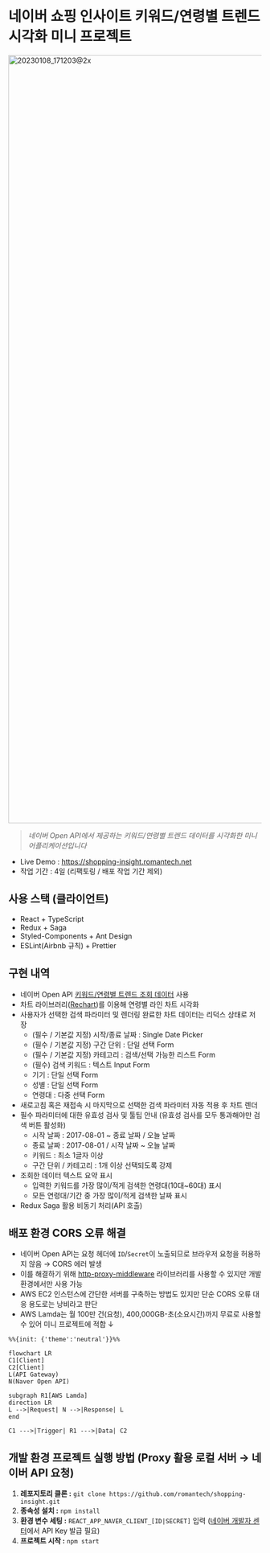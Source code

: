 # 네이버 쇼핑 인사이트 키워드/연령별 트렌드 시각화 미니 프로젝트
<img width="1528" alt="20230108_171203@2x" src="https://user-images.githubusercontent.com/8604840/211186601-a4299631-8707-48b4-9e1e-0ac63b58df78.png">

> _네이버 Open API에서 제공하는 키워드/연령별 트렌드 데이터를 시각화한 미니 어플리케이션입니다_

- Live Demo : https://shopping-insight.romantech.net
- 작업 기간 : 4일 (리팩토링 / 배포 작업 기간 제외)

## 사용 스택 (클라이언트)

- React + TypeScript
- Redux + Saga
- Styled-Components + Ant Design
- ESLint(Airbnb 규칙) + Prettier

## 구현 내역

- 네이버 Open API [키워드/연령별 트렌드 조회 데이터](https://bit.ly/3i5lES4) 사용
- 차트 라이브러리([Rechart](https://recharts.org/))를 이용해 연령별 라인 차트 시각화
- 사용자가 선택한 검색 파라미터 및 렌더링 완료한 차트 데이터는 리덕스 상태로 저장
  - (필수 / 기본값 지정) 시작/종료 날짜 : Single Date Picker
  - (필수 / 기본값 지정) 구간 단위 : 단일 선택 Form
  - (필수 / 기본값 지정) 카테고리 : 검색/선택 가능한 리스트 Form
  - (필수) 검색 키워드 : 텍스트 Input Form
  - 기기 : 단일 선택 Form
  - 성별 : 단일 선택 Form
  - 연령대 : 다중 선택 Form
- 새로고침 혹은 재접속 시 마지막으로 선택한 검색 파라미터 자동 적용 후 차트 렌더
- 필수 파라미터에 대한 유효성 검사 및 툴팁 안내 (유효성 검사를 모두 통과해야만 검색 버튼 활성화)
  - 시작 날짜 : 2017-08-01 ~ 종료 날짜 / 오늘 날짜
  - 종료 날짜 : 2017-08-01 / 시작 날짜 ~ 오늘 날짜
  - 키워드 : 최소 1글자 이상
  - 구간 단위 / 카테고리 : 1개 이상 선택되도록 강제
- 조회한 데이터 텍스트 요약 표시
  - 입력한 키워드를 가장 많이/적게 검색한 연령대(10대~60대) 표시
  - 모든 연령대/기간 중 가장 많이/적게 검색한 날짜 표시
- Redux Saga 활용 비동기 처리(API 호출)

## 배포 환경 CORS 오류 해결
- 네이버 Open API는 요청 헤더에 `ID`/`Secret`이 노출되므로 브라우저 요청을 허용하지 않음 → CORS 에러 발생
- 이를 해결하기 위해 [http-proxy-middleware](https://www.npmjs.com/package/http-proxy-middleware) 라이브러리를 사용할 수 있지만 개발 환경에서만 사용 가능
- AWS EC2 인스턴스에 간단한 서버를 구축하는 방법도 있지만 단순 CORS 오류 대응 용도로는 낭비라고 판단
- AWS Lamda는 월 100만 건(요청), 400,000GB-초(소요시간)까지 무료로 사용할 수 있어 미니 프로젝트에 적합 ↓

```mermaid
%%{init: {'theme':'neutral'}}%%

flowchart LR
C1[Client]
C2[Client]
L(API Gateway)
N(Naver Open API)

subgraph R1[AWS Lamda]
direction LR
L -->|Request| N -->|Response| L
end

C1 --->|Trigger| R1 --->|Data| C2
```

## 개발 환경 프로젝트 실행 방법 (Proxy 활용 로컬 서버 → 네이버 API 요청)

1. **레포지토리 클론 :** `git clone https://github.com/romantech/shopping-insight.git`
2. **종속성 설치 :** `npm install`
3. **환경 변수 세팅 :** `REACT_APP_NAVER_CLIENT_[ID|SECRET]` 입력 ([네이버 개발자 센터](https://developers.naver.com/apps/#/register)에서 API Key 발급 필요)
4. **프로젝트 시작 :** `npm start`

